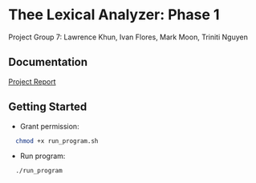 # Thee Lexical Analyzer: Phase 1
Project Group 7: Lawrence Khun, Ivan Flores, Mark Moon, Triniti Nguyen

## Documentation
<a href = "https://docs.google.com/document/d/1PU0UgnMRQFTxVrlCAj1CFzhHdT6uLJqxvZZZPpOvnGc/edit?usp=sharing">Project Report</a>

## Getting Started
* Grant permission:
```sh
  chmod +x run_program.sh
```
* Run program:
```sh
  ./run_program
```